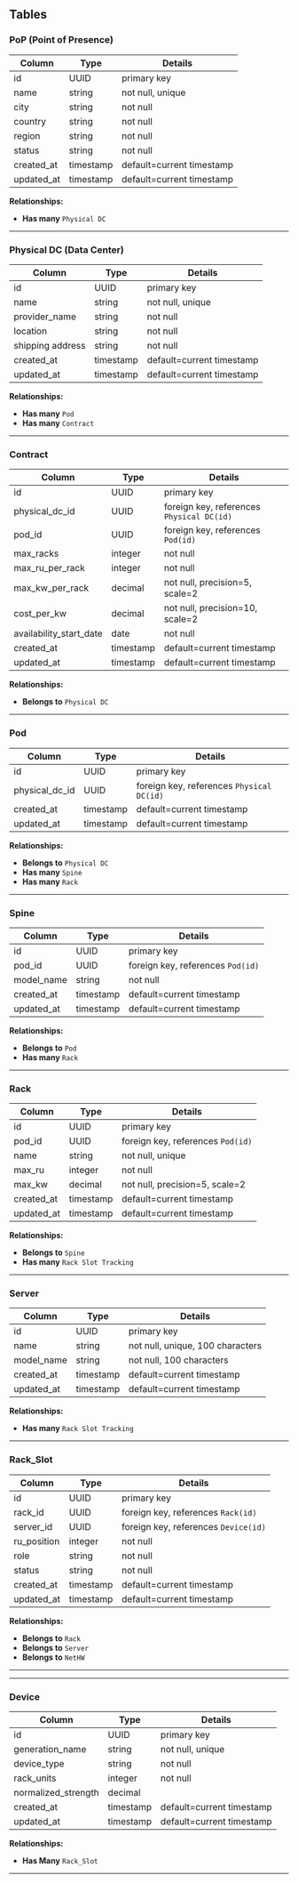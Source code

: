 ## Tables

### PoP (Point of Presence)

| Column     | Type      | Details                      |
|------------|-----------|------------------------------|
| id         | UUID      | primary key                   |
| name       | string    | not null, unique              |
| city       | string    | not null                      |
| country    | string    | not null                      |
| region     | string    | not null                      |
| status     | string    | not null                      |
| created_at | timestamp | default=current timestamp     |
| updated_at | timestamp | default=current timestamp     |

**Relationships:**
- **Has many** `Physical DC`

---

### Physical DC (Data Center)

| Column        | Type      | Details                      |
|---------------|-----------|------------------------------|
| id            | UUID      | primary key                   |
| name          | string    | not null, unique              |
| provider_name | string    | not null                      |
| location      | string    | not null                      |
| shipping address     | string    | not null                      |
| created_at    | timestamp | default=current timestamp     |
| updated_at    | timestamp | default=current timestamp     |

**Relationships:**
- **Has many** `Pod`
- **Has many** `Contract`

---

### Contract

| Column                  | Type      | Details                        |
|-------------------------|-----------|--------------------------------|
| id                      | UUID      | primary key                    |
| physical_dc_id          | UUID      | foreign key, references `Physical DC(id)` |
| pod_id                  | UUID      | foreign key, references `Pod(id)`|
| max_racks               | integer   | not null                       |
| max_ru_per_rack         | integer   | not null                       |
| max_kw_per_rack         | decimal   | not null, precision=5, scale=2 |
| cost_per_kw             | decimal   | not null, precision=10, scale=2 |
| availability_start_date | date      | not null                       |
| created_at              | timestamp | default=current timestamp      |
| updated_at              | timestamp | default=current timestamp      |

**Relationships:**
- **Belongs to** `Physical DC`


---

### Pod

| Column     | Type      | Details                      |
|------------|-----------|------------------------------|
| id         | UUID      | primary key                   |
| physical_dc_id | UUID  | foreign key, references `Physical DC(id)` |
| created_at | timestamp | default=current timestamp     |
| updated_at | timestamp | default=current timestamp     |

**Relationships:**
- **Belongs to** `Physical DC`
- **Has many** `Spine`
- **Has many** `Rack`

---

### Spine

| Column      | Type      | Details                      |
|-------------|-----------|------------------------------|
| id          | UUID      | primary key                   |
| pod_id      | UUID      | foreign key, references `Pod(id)` |
| model_name  | string    | not null                      |
| created_at  | timestamp | default=current timestamp     |
| updated_at  | timestamp | default=current timestamp     |

**Relationships:**
- **Belongs to** `Pod`
- **Has many** `Rack`

---

### Rack

| Column    | Type      | Details                      |
|-----------|-----------|------------------------------|
| id        | UUID      | primary key                   |
| pod_id    | UUID      | foreign key, references `Pod(id)` |
| name      | string    | not null, unique              |
| max_ru    | integer   | not null                      |
| max_kw    | decimal   | not null, precision=5, scale=2 |
| created_at | timestamp | default=current timestamp     |
| updated_at | timestamp | default=current timestamp     |

**Relationships:**
- **Belongs to** `Spine`
- **Has many** `Rack Slot Tracking`

---

### Server

| Column      | Type      | Details                      |
|-------------|-----------|------------------------------|
| id          | UUID      | primary key                   |
| name        | string    | not null, unique, 100 characters |
| model_name  | string    | not null, 100 characters      |
| created_at  | timestamp | default=current timestamp     |
| updated_at  | timestamp | default=current timestamp     |

**Relationships:**
- **Has many** `Rack Slot Tracking`

---

### Rack_Slot

| Column      | Type      | Details                        |
|-------------|-----------|--------------------------------|
| id          | UUID      | primary key                    |
| rack_id     | UUID      | foreign key, references `Rack(id)` |
| server_id   | UUID      | foreign key, references `Device(id)` |
| ru_position | integer   | not null                       |
| role        | string    | not null                       |
 status       | string    | not null                       |
| created_at  | timestamp | default=current timestamp      |
| updated_at  | timestamp | default=current timestamp      |

**Relationships:**
- **Belongs to** `Rack`
- **Belongs to** `Server`
- **Belongs to** `NetHW`

---

---

### Device

| Column          | Type      | Details                        |
|-----------------|-----------|--------------------------------|
| id              | UUID      | primary key                    |
| generation_name | string    | not null, unique               |
| device_type     | string    | not null                       |
| rack_units      | integer   | not null                       |
| normalized_strength | decimal |                              |
| created_at      | timestamp | default=current timestamp      |
| updated_at      | timestamp | default=current timestamp      |

**Relationships:**
- **Has Many** `Rack_Slot`


---
